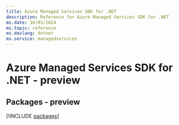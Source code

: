 ```yaml
---
title: Azure Managed Services SDK for .NET
description: Reference for Azure Managed Services SDK for .NET
ms.date: 10/03/2024
ms.topic: reference
ms.devlang: dotnet
ms.service: managedservices
---
```

# Azure Managed Services SDK for .NET - preview
## Packages - preview
[!INCLUDE [packages](managed-services-index.md)]